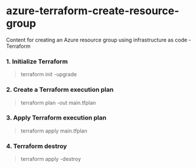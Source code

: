 # azure-terraform-create-resource-group
Content for creating an Azure resource group using infrastructure as code - Terraform

### 1. Initialize Terraform 
> terraform init -upgrade

### 2. Create a Terraform execution plan
> terraform plan -out main.tfplan

### 3. Apply Terraform execution plan
> terraform apply main.tfplan

### 4. Terraform destroy
> terraform apply -destroy
